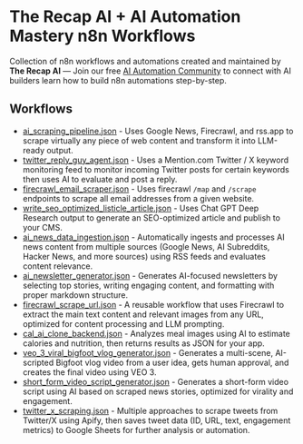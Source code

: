 # The Recap AI + AI Automation Mastery n8n Workflows

Collection of n8n workflows and automations created and maintained by **The Recap AI** — Join our free [AI Automation Community](https://www.skool.com/ai-automation-mastery-group) to connect with AI builders learn how to build n8n automations step-by-step.

## Workflows

- [ai_scraping_pipeline.json](https://www.youtube.com/watch?v=2uwV4aUyGIg) - Uses Google News, Firecrawl, and rss.app to scrape virtually any piece of web content and transform it into LLM-ready output.
- [twitter_reply_guy_agent.json](https://www.youtube.com/watch?v=Q_b5uPndsLY) - Uses a Mention.com Twitter / X keyword monitoring feed to monitor incoming Twitter posts for certain keywords then uses AI to evaluate and post a reply.
- [firecrawl_email_scraper.json](https://www.youtube.com/watch?v=zasYpLeMV9g) - Uses firecrawl `/map` and `/scrape` endpoints to scrape all email addresses from a given website.
- [write_seo_optimized_listicle_article.json](https://www.youtube.com/watch?v=uDrkgEuEOBA) - Uses Chat GPT Deep Research output to generate an SEO-optimized article and publish to your CMS.
- [ai_news_data_ingestion.json](https://www.youtube.com/watch?v=Nv5_LU0q1IY) - Automatically ingests and processes AI news content from multiple sources (Google News, AI Subreddits, Hacker News, and more sources) using RSS feeds and evaluates content relevance.
- [ai_newsletter_generator.json](https://www.youtube.com/watch?v=Nv5_LU0q1IY) - Generates AI-focused newsletters by selecting top stories, writing engaging content, and formatting with proper markdown structure.
- [firecrawl_scrape_url.json](https://www.youtube.com/watch?v=Nv5_LU0q1IY) - A reusable workflow that uses Firecrawl to extract the main text content and relevant images from any URL, optimized for content processing and LLM prompting.
- [cal_ai_clone_backend.json](https://www.youtube.com/watch?v=4c-kYOiksFg) - Analyzes meal images using AI to estimate calories and nutrition, then returns results as JSON for your app.
- [veo_3_viral_bigfoot_vlog_generator.json](https://www.youtube.com/watch?v=C65c8itWvf4) - Generates a multi-scene, AI-scripted Bigfoot vlog video from a user idea, gets human approval, and creates the final video using VEO 3.
- [short_form_video_script_generator.json](https://www.youtube.com/watch?v=7WsmUlbyjMM) - Generates a short-form video script using AI based on scraped news stories, optimized for virality and engagement.
- [twitter_x_scraping.json](https://youtu.be/otK0ILpn4GQ) - Multiple approaches to scrape tweets from Twitter/X using Apify, then saves tweet data (ID, URL, text, engagement metrics) to Google Sheets for further analysis or automation.
